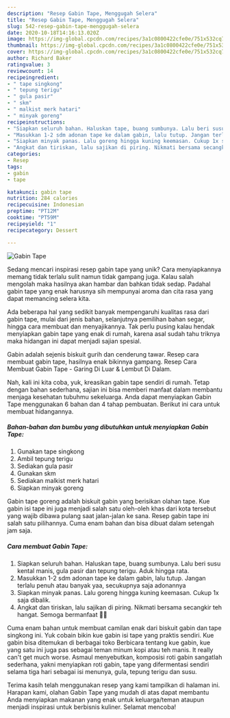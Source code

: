 ```yaml
---
description: "Resep Gabin Tape, Menggugah Selera"
title: "Resep Gabin Tape, Menggugah Selera"
slug: 542-resep-gabin-tape-menggugah-selera
date: 2020-10-18T14:16:13.020Z
image: https://img-global.cpcdn.com/recipes/3a1c0800422cfe0e/751x532cq70/gabin-tape-foto-resep-utama.jpg
thumbnail: https://img-global.cpcdn.com/recipes/3a1c0800422cfe0e/751x532cq70/gabin-tape-foto-resep-utama.jpg
cover: https://img-global.cpcdn.com/recipes/3a1c0800422cfe0e/751x532cq70/gabin-tape-foto-resep-utama.jpg
author: Richard Baker
ratingvalue: 3
reviewcount: 14
recipeingredient:
- " tape singkong"
- " tepung terigu"
- " gula pasir"
- " skm"
- " malkist merk hatari"
- " minyak goreng"
recipeinstructions:
- "Siapkan seluruh bahan. Haluskan tape, buang sumbunya. Lalu beri susu kental manis, gula pasir dan tepung terigu. Aduk hingga rata."
- "Masukkan 1-2 sdm adonan tape ke dalam gabin, lalu tutup. Jangan terlalu penuh atau banyak yaa, secukupnya saja adonannya"
- "Siapkan minyak panas. Lalu goreng hingga kuning keemasan. Cukup 1x saja dibalik."
- "Angkat dan tiriskan, lalu sajikan di piring. Nikmati bersama secangkir teh hangat. Semoga bermanfaat 💚🍀"
categories:
- Resep
tags:
- gabin
- tape

katakunci: gabin tape 
nutrition: 284 calories
recipecuisine: Indonesian
preptime: "PT12M"
cooktime: "PT59M"
recipeyield: "1"
recipecategory: Dessert

---
```



![Gabin Tape](https://img-global.cpcdn.com/recipes/3a1c0800422cfe0e/751x532cq70/gabin-tape-foto-resep-utama.jpg)

Sedang mencari inspirasi resep gabin tape yang unik? Cara menyiapkannya memang tidak terlalu sulit namun tidak gampang juga. Kalau salah mengolah maka hasilnya akan hambar dan bahkan tidak sedap. Padahal gabin tape yang enak harusnya sih mempunyai aroma dan cita rasa yang dapat memancing selera kita.

Ada beberapa hal yang sedikit banyak mempengaruhi kualitas rasa dari gabin tape, mulai dari jenis bahan, selanjutnya pemilihan bahan segar, hingga cara membuat dan menyajikannya. Tak perlu pusing kalau hendak menyiapkan gabin tape yang enak di rumah, karena asal sudah tahu triknya maka hidangan ini dapat menjadi sajian spesial.

Gabin adalah sejenis biskuit gurih dan cenderung tawar. Resep cara membuat gabin tape, hasilnya enak bikinnya gampang. Resep Cara Membuat Gabin Tape - Garing Di Luar &amp; Lembut Di Dalam.


Nah, kali ini kita coba, yuk, kreasikan gabin tape sendiri di rumah. Tetap dengan bahan sederhana, sajian ini bisa memberi manfaat dalam membantu menjaga kesehatan tubuhmu sekeluarga. Anda dapat menyiapkan Gabin Tape menggunakan 6 bahan dan 4 tahap pembuatan. Berikut ini cara untuk membuat hidangannya.

<!--inarticleads1-->

##### Bahan-bahan dan bumbu yang dibutuhkan untuk menyiapkan Gabin Tape:

1. Gunakan  tape singkong
1. Ambil  tepung terigu
1. Sediakan  gula pasir
1. Gunakan  skm
1. Sediakan  malkist merk hatari
1. Siapkan  minyak goreng


Gabin tape goreng adalah biskuit gabin yang berisikan olahan tape. Kue gabin isi tape ini juga menjadi salah satu oleh-oleh khas dari kota tersebut yang wajib dibawa pulang saat jalan-jalan ke sana. Resep gabin tape ini salah satu pilihannya. Cuma enam bahan dan bisa dibuat dalam setengah jam saja. 

<!--inarticleads2-->

##### Cara membuat Gabin Tape:

1. Siapkan seluruh bahan. Haluskan tape, buang sumbunya. Lalu beri susu kental manis, gula pasir dan tepung terigu. Aduk hingga rata.
1. Masukkan 1-2 sdm adonan tape ke dalam gabin, lalu tutup. Jangan terlalu penuh atau banyak yaa, secukupnya saja adonannya
1. Siapkan minyak panas. Lalu goreng hingga kuning keemasan. Cukup 1x saja dibalik.
1. Angkat dan tiriskan, lalu sajikan di piring. Nikmati bersama secangkir teh hangat. Semoga bermanfaat 💚🍀


Cuma enam bahan untuk membuat camilan enak dari biskuit gabin dan tape singkong ini. Yuk cobain bikin kue gabin isi tape yang praktis sendiri. Kue gabin bisa ditemukan di berbagai toko Berbicara tentang kue gabin, kue yang satu ini juga pas sebagai teman minum kopi atau teh manis. It really can&#39;t get much worse. Asmaul menyebutkan, komposisi roti gabin sangatlah sederhana, yakni menyiapkan roti gabin, tape yang difermentasi sendiri selama tiga hari sebagai isi menunya, gula, tepung terigu dan susu. 

Terima kasih telah menggunakan resep yang kami tampilkan di halaman ini. Harapan kami, olahan Gabin Tape yang mudah di atas dapat membantu Anda menyiapkan makanan yang enak untuk keluarga/teman ataupun menjadi inspirasi untuk berbisnis kuliner. Selamat mencoba!
